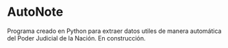 # AutoNote

Programa creado en Python para extraer datos utiles de manera automática del Poder Judicial de la Nación. En construcción.
